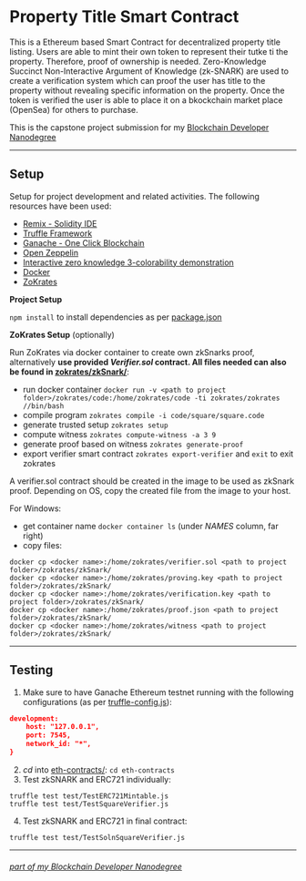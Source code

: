 # Property Title Smart Contract

This is a Ethereum based Smart Contract for decentralized property title listing. Users are able to mint their own token to represent their tutke ti the property. Therefore, proof of ownership is needed. Zero-Knowledge Succinct Non-Interactive Argument of Knowledge (zk-SNARK) are used to create a verification system which can proof the user has title to the property without revealing specific information on the property. Once the token is verified the user is able to place it on a bkockchain market place (OpenSea) for others to purchase.

This is the capstone project submission for my [Blockchain Developer Nanodegree](https://www.udacity.com/course/blockchain-developer-nanodegree--nd1309)

---

## Setup

Setup for project development and related activities. The following resources have been used:

* [Remix - Solidity IDE](https://remix.ethereum.org/)
* [Truffle Framework](https://truffleframework.com/)
* [Ganache - One Click Blockchain](https://truffleframework.com/ganache)
* [Open Zeppelin ](https://openzeppelin.org/)
* [Interactive zero knowledge 3-colorability demonstration](http://web.mit.edu/~ezyang/Public/graph/svg.html)
* [Docker](https://docs.docker.com/install/)
* [ZoKrates](https://github.com/Zokrates/ZoKrates)

**Project Setup**

`npm install` to install dependencies as per [package.json](./package.json)

**ZoKrates Setup** (optionally)

Run ZoKrates via docker container to create own zkSnarks proof, alternatively **use provided _Verifier.sol_ contract. All files needed can also be found in [zokrates/zkSnark/](./zokrates/zkSnark/)**:

* run docker container `docker run -v <path to project folder>/zokrates/code:/home/zokrates/code -ti zokrates/zokrates //bin/bash`
* compile program `zokrates compile -i code/square/square.code`
* generate trusted setup `zokrates setup`
* compute witness `zokrates compute-witness -a 3 9`
* generate proof based on witness `zokrates generate-proof`
* export verifier smart contract `zokrates export-verifier` and `exit` to exit zokrates 

A verifier.sol contract should be created in the image to be used as zkSnark proof. Depending on OS, copy the created file from the image to your host.

For Windows:

* get container name `docker container ls` (under _NAMES_ column, far right)
* copy files:
```
docker cp <docker name>:/home/zokrates/verifier.sol <path to project folder>/zokrates/zkSnark/
docker cp <docker name>:/home/zokrates/proving.key <path to project folder>/zokrates/zkSnark/
docker cp <docker name>:/home/zokrates/verification.key <path to project folder>/zokrates/zkSnark/
docker cp <docker name>:/home/zokrates/proof.json <path to project folder>/zokrates/zkSnark/
docker cp <docker name>:/home/zokrates/witness <path to project folder>/zokrates/zkSnark/
```

---

## Testing

1. Make sure to have Ganache Ethereum testnet running with the following configurations (as per [truffle-config.js](./eth-contracts/truffle-config.js)):

```JSON
development:
    host: "127.0.0.1",
    port: 7545,
    network_id: "*",
}
```
2. _cd_ into [eth-contracts/](./eth-contracts): `cd eth-contracts`
3. Test zkSNARK and ERC721 individually:
```
truffle test test/TestERC721Mintable.js 
truffle test test/TestSquareVerifier.js
```
4. Test zkSNARK and ERC721 in final contract:
```
truffle test test/TestSolnSquareVerifier.js
```

---
###### *[part of my Blockchain Developer Nanodegree](https://www.udacity.com/course/blockchain-developer-nanodegree--nd1309)*
